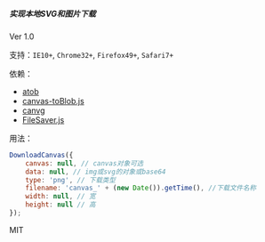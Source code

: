 ##### 实现本地SVG和图片下载
 
Ver 1.0

支持：``IE10+``, ``Chrome32+``, ``Firefox49+``, ``Safari7+``

依赖：
 - [atob](https://developer.mozilla.org/zh-CN/docs/Web/API/WindowBase64/atob)
 - [canvas-toBlob.js](https://github.com/eligrey/canvas-toBlob.js)
 - [canvg](https://github.com/canvg/canvg)
 - [FileSaver.js](https://github.com/eligrey/FileSaver.js/)

用法：
```js
DownloadCanvas({
	canvas: null, // canvas对象可选
	data: null, // img或svg的对象或base64
	type: 'png', // 下载类型
	filename: 'canvas_' + (new Date()).getTime(), //下载文件名称
	width: null, // 宽
	height: null // 高
});
```
MIT
